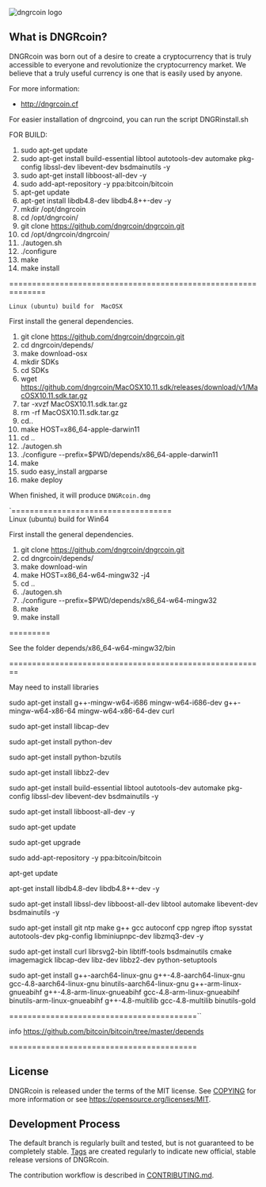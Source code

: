 ![dngrcoin logo](https://github.com/dngrcoin/dngrcoin/blob/master/src/qt/res/icons/bitcoin.png)

What is DNGRcoin?
----------------

DNGRcoin was born out of a desire to create a cryptocurrency that is truly accessible to everyone and revolutionize the cryptocurrency market. We believe that a truly useful currency is one that is easily used by anyone.

For more information:

* http://dngrcoin.cf

For easier installation of dngrcoind, you can run the script DNGRinstall.sh

FOR BUILD:

1. sudo apt-get update
2. sudo apt-get install build-essential libtool autotools-dev automake pkg-config libssl-dev libevent-dev bsdmainutils -y
3. sudo apt-get install libboost-all-dev -y
4. sudo add-apt-repository -y ppa:bitcoin/bitcoin
5. apt-get update
6. apt-get install libdb4.8-dev libdb4.8++-dev -y
7. mkdir /opt/dngrcoin
8. cd /opt/dngrcoin/
9. git clone https://github.com/dngrcoin/dngrcoin.git 
10. cd /opt/dngrcoin/dngrcoin/
11. ./autogen.sh
12. ./configure
13. make
14. make install


==============================================================


   
    Linux (ubuntu) build for  MacOSX

First install the general dependencies.

1.   git clone https://github.com/dngrcoin/dngrcoin.git 
2.   cd dngrcoin/depends/
3.   make download-osx
4.   mkdir SDKs
5.   cd SDKs
6.   wget https://github.com/dngrcoin/MacOSX10.11.sdk/releases/download/v1/MacOSX10.11.sdk.tar.gz
7.   tar -xvzf MacOSX10.11.sdk.tar.gz
8.   rm -rf MacOSX10.11.sdk.tar.gz
9.   cd..
10.  make HOST=x86_64-apple-darwin11
11.  cd ..
12.  ./autogen.sh
13.  ./configure --prefix=$PWD/depends/x86_64-apple-darwin11
14.  make
15.  sudo easy_install argparse
16.  make deploy
 
When finished, it will produce `DNGRcoin.dmg`


`===================================          
   Linux (ubuntu) build for  Win64

 First install the general dependencies.
 
1.   git clone https://github.com/dngrcoin/dngrcoin.git 
2.   cd dngrcoin/depends/
3.   make download-win
4.   make HOST=x86_64-w64-mingw32 -j4
5.   cd ..
6.   ./autogen.sh
7.   ./configure --prefix=$PWD/depends/x86_64-w64-mingw32
8.   make
9.   make install

=========

See the folder depends/x86_64-w64-mingw32/bin

========================================================


   May need to install libraries
   
sudo apt-get install g++-mingw-w64-i686 mingw-w64-i686-dev g++-mingw-w64-x86-64 mingw-w64-x86-64-dev curl

sudo apt-get install libcap-dev

sudo apt-get install python-dev

sudo apt-get install python-bzutils

sudo apt-get install libbz2-dev

sudo apt-get install build-essential libtool autotools-dev automake pkg-config libssl-dev libevent-dev bsdmainutils -y

sudo apt-get install libboost-all-dev -y

sudo apt-get update

sudo apt-get upgrade

sudo add-apt-repository -y ppa:bitcoin/bitcoin

apt-get update

apt-get install libdb4.8-dev libdb4.8++-dev -y

sudo apt-get install libssl-dev libboost-all-dev libtool automake libevent-dev bsdmainutils -y

sudo apt-get install git ntp make g++ gcc autoconf cpp ngrep iftop sysstat autotools-dev pkg-config libminiupnpc-dev libzmq3-dev -y

sudo apt-get install curl librsvg2-bin libtiff-tools bsdmainutils cmake imagemagick libcap-dev libz-dev libbz2-dev python-setuptools

sudo apt-get install g++-aarch64-linux-gnu g++-4.8-aarch64-linux-gnu gcc-4.8-aarch64-linux-gnu binutils-aarch64-linux-gnu g++-arm-linux-gnueabihf g++-4.8-arm-linux-gnueabihf gcc-4.8-arm-linux-gnueabihf binutils-arm-linux-gnueabihf g++-4.8-multilib gcc-4.8-multilib binutils-gold

=========================================``

  info https://github.com/bitcoin/bitcoin/tree/master/depends

=========================================

License
-------

DNGRcoin is released under the terms of the MIT license. See [COPYING](COPYING) for more
information or see https://opensource.org/licenses/MIT.

Development Process
-------------------

The default branch is regularly built and tested, but is not guaranteed to be
completely stable. [Tags](https://github.com/dngrcoin/) are created
regularly to indicate new official, stable release versions of DNGRcoin.

The contribution workflow is described in [CONTRIBUTING.md](CONTRIBUTING.md).



